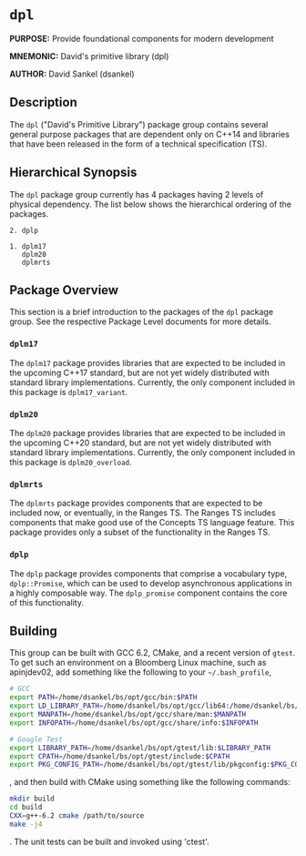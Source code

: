 # `dpl`

**PURPOSE:** Provide foundational components for modern development

**MNEMONIC:** David's primitive library (dpl)

**AUTHOR:** David Sankel (dsankel)

## Description

The `dpl` ("David's Primitive Library") package group contains several
general purpose packages that are dependent only on C++14 and libraries that
have been released in the form of a technical specification (TS).

## Hierarchical Synopsis

The `dpl` package group currently has 4 packages having 2 levels of physical
dependency. The list below shows the hierarchical ordering of the packages.

```
2. dplp

1. dplm17
   dplm20
   dplmrts
```

## Package Overview

This section is a brief introduction to the packages of the `dpl` package
group.  See the respective Package Level documents for more details.

### `dplm17`

The `dplm17` package provides libraries that are expected to be included in the
upcoming C++17 standard, but are not yet widely distributed with standard
library implementations. Currently, the only component included in this package
is `dplm17_variant`.

### `dplm20`

The `dplm20` package provides libraries that are expected to be included in the
upcoming C++20 standard, but are not yet widely distributed with standard
library implementations. Currently, the only component included in this package
is `dplm20_overload`.

### `dplmrts`

The `dplmrts` package provides components that are expected to be included now,
or eventually, in the Ranges TS. The Ranges TS includes components that make
good use of the Concepts TS language feature. This package provides only a
subset of the functionality in the Ranges TS.

### `dplp`

The `dplp` package provides components that comprise a vocabulary type,
`dplp::Promise`, which can be used to develop asynchronous applications in a
highly composable way. The `dplp_promise` component contains the core of this
functionality.

## Building

This group can be built with GCC 6.2, CMake, and a recent version of `gtest`.
To get such an environment on a Bloomberg Linux machine, such as apinjdev02,
add something like the following to your `~/.bash_profile`,

```bash
# GCC
export PATH=/home/dsankel/bs/opt/gcc/bin:$PATH
export LD_LIBRARY_PATH=/home/dsankel/bs/opt/gcc/lib64:/home/dsankel/bs/opt/gccdeps/lib:$LD_LIBRARY_PATH
export MANPATH=/home/dsankel/bs/opt/gcc/share/man:$MANPATH
export INFOPATH=/home/dsankel/bs/opt/gcc/share/info:$INFOPATH

# Google Test
export LIBRARY_PATH=/home/dsankel/bs/opt/gtest/lib:$LIBRARY_PATH
export CPATH=/home/dsankel/bs/opt/gtest/include:$CPATH
export PKG_CONFIG_PATH=/home/dsankel/bs/opt/gtest/lib/pkgconfig:$PKG_CONFIG_PATH
```

, and then build with CMake using something like the following commands:

```bash
mkdir build
cd build
CXX=g++-6.2 cmake /path/to/source
make -j4
```

. The unit tests can be built and invoked using 'ctest'.
